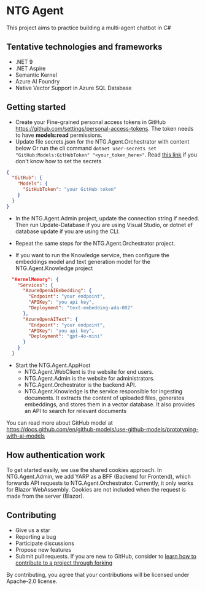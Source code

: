 # NTG Agent
This project aims to practice building a multi-agent chatbot in C#

## Tentative technologies and frameworks
- .NET 9
- .NET Aspire
- Semantic Kernel
- Azure AI Foundry
- Native Vector Support in Azure SQL Database

## Getting started

- Create your Fine-grained personal access tokens in GitHub https://github.com/settings/personal-access-tokens. The token needs to have **models:read** permissions.
- Update file secrets.json for the NTG.Agent.Orchestrator with content below Or run the cli command `dotnet user-secrets set "GitHub:Models:GitHubToken" "<your_token_here>"`. Read [this link](https://learn.microsoft.com/en-us/aspnet/core/security/app-secrets) if you don't know how to set the secrets

```json
{
  "GitHub": {
    "Models": {
      "GitHubToken": "your GitHub token"
    }
  }
}
```

- In the NTG.Agent.Admin project, update the connection string if needed. Then run Update-Database if you are using Visual Studio, or dotnet ef database update if you are using the CLI.

- Repeat the same steps for the NTG.Agent.Orchestrator project.

- If you want to run the Knowledge service, then configure the embeddings model and text generation model for the NTG.Agent.Knowledge project

```json
  "KernelMemory": {
    "Services": {
      "AzureOpenAIEmbedding": {
        "Endpoint": "your endpoint",
        "APIKey": "you api key",
        "Deployment": "text-embedding-ada-002"
      },
      "AzureOpenAIText": {
        "Endpoint": "your endpoint",
        "APIKey": "you api key",
        "Deployment": "gpt-4o-mini"
      }
    }
  }
```

- Start the NTG.Agent.AppHost
  - NTG.Agent.WebClient is the website for end users.
  - NTG.Agent.Admin is the website for administrators.
  - NTG.Agent.Orchestrator is the backend API.
  - NTG.Agent.Knowledge is the service responsible for ingesting documents. It extracts the content of uploaded files, generates embeddings, and stores them in a vector database. It also provides an API to search for relevant documents

You can read more about GitHub model at https://docs.github.com/en/github-models/use-github-models/prototyping-with-ai-models

## How authentication work

To get started easily, we use the shared cookies approach. In NTG.Agent.Admin, we add YARP as a BFF (Backend for Frontend), which forwards API requests to NTG.Agent.Orchestrator.
Currently, it only works for Blazor WebAssembly. Cookies are not included when the request is made from the server (Blazor).


## Contributing

- Give us a star
- Reporting a bug
- Participate discussions
- Propose new features
- Submit pull requests. If you are new to GitHub, consider to [learn how to contribute to a project through forking](https://docs.github.com/en/get-started/quickstart/contributing-to-projects)

By contributing, you agree that your contributions will be licensed under Apache-2.0 license. 


